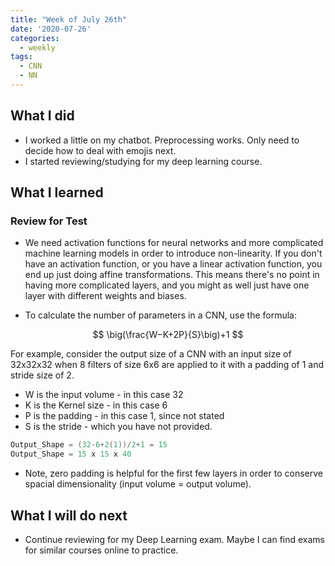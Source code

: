 ```yaml
---
title: "Week of July 26th"
date: '2020-07-26'
categories:
  - weekly
tags:
  - CNN
  - NN
---
```


## What I did

- I worked a little on my chatbot. Preprocessing works. Only need to decide how to deal with emojis next.
- I started reviewing/studying for my deep learning course. 

## What I learned

### Review for Test

- We need activation functions for neural networks and more complicated machine learning models in order to introduce non-linearity. If you don't have an activation function, or you have a linear activation function, you end up just doing affine transformations. This means there's no point in having more complicated layers, and you might as well just have one layer with different weights and biases.

- To calculate the number of parameters in a CNN, use the formula:

$$
\big(\frac{W−K+2P}{S}\big)+1
$$

For example, consider the output size of a CNN with an input size of 32x32x32 when 8 filters of size 6x6 are applied to it with a padding
of 1 and stride size of 2.

- W is the input volume - in this case 32
- K is the Kernel size - in this case 6
- P is the padding - in this case 1, since not stated
- S is the stride - which you have not provided.

```java
Output_Shape = (32-6+2(1))/2+1 = 15
Output_Shape = 15 x 15 x 40
```

- Note, zero padding is helpful for the first few layers in order to conserve spacial dimensionality (input volume = output volume).

## What I will do next

- Continue reviewing for my Deep Learning exam. Maybe I can find exams for similar courses online to practice.
